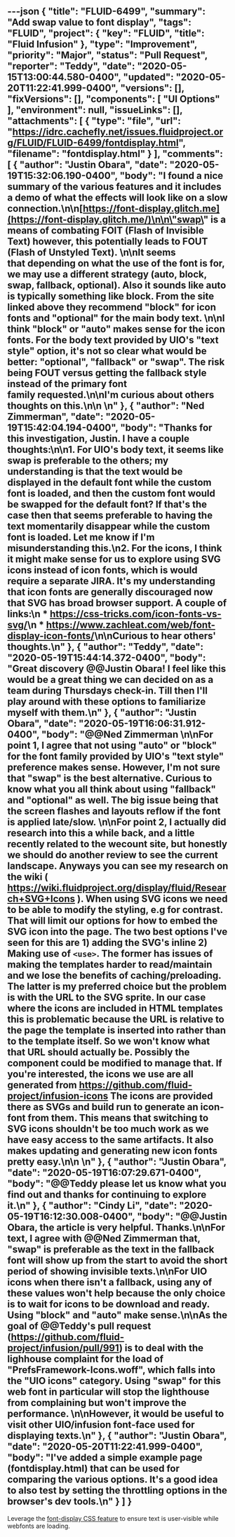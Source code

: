 ---json
{
  "title": "FLUID-6499",
  "summary": "Add swap value to font display",
  "tags": "FLUID",
  "project": {
    "key": "FLUID",
    "title": "Fluid Infusion"
  },
  "type": "Improvement",
  "priority": "Major",
  "status": "Pull Request",
  "reporter": "Teddy",
  "date": "2020-05-15T13:00:44.580-0400",
  "updated": "2020-05-20T11:22:41.999-0400",
  "versions": [],
  "fixVersions": [],
  "components": [
    "UI Options"
  ],
  "environment": null,
  "issueLinks": [],
  "attachments": [
    {
      "type": "file",
      "url": "https://idrc.cachefly.net/issues.fluidproject.org/FLUID/FLUID-6499/fontdisplay.html",
      "filename": "fontdisplay.html"
    }
  ],
  "comments": [
    {
      "author": "Justin Obara",
      "date": "2020-05-19T15:32:06.190-0400",
      "body": "I found a nice summary of the various features and it includes a demo of what the effects will look like on a slow connection.\n\n[https://font-display.glitch.me](https://font-display.glitch.me/)\n\n\"swap\" is a means of combating FOIT (Flash of Invisible Text) however, this potentially leads to FOUT (Flash of Unstyled Text). \n\nIt seems that depending on what the use of the font is for, we may use a different strategy (auto, block, swap, fallback, optional). Also it sounds like auto is typically something like block. From the site linked above they recommend \"block\" for icon fonts and \"optional\" for the main body text.&#x20;\n\nI think \"block\" or \"auto\" makes sense for the icon fonts. For the body text provided by UIO's \"text style\" option, it's not so clear what would be better: \"optional\", \"fallback\" or \"swap\". The risk being FOUT versus getting the fallback style instead of the primary font family requested.\n\nI'm curious about others thoughts on this.\n\n \n"
    },
    {
      "author": "Ned Zimmerman",
      "date": "2020-05-19T15:42:04.194-0400",
      "body": "Thanks for this investigation, Justin. I have a couple thoughts:\n\n1. For UIO's body text, it seems like swap is preferable to the others; my understanding is that the text would be displayed in the default font while the custom font is loaded, and then the custom font would be swapped for the default font? If that's the case then that seems preferable to having the text momentarily disappear while the custom font is loaded. Let me know if I'm misunderstanding this.\n2. For the icons, I think it might make sense for us to explore using SVG icons instead of icon fonts, which is would require a separate JIRA. It's my understanding that icon fonts are generally discouraged now that SVG has broad browser support. A couple of links:\n   * <https://css-tricks.com/icon-fonts-vs-svg/>\n   * <https://www.zachleat.com/web/font-display-icon-fonts/>\n\nCurious to hear others' thoughts.\n"
    },
    {
      "author": "Teddy",
      "date": "2020-05-19T15:44:14.372-0400",
      "body": "Great discovery @@Justin Obara! I feel like this would be a great thing we can decided on as a team during Thursdays check-in. Till then I'll play around with these options to familiarize myself with them.\n"
    },
    {
      "author": "Justin Obara",
      "date": "2020-05-19T16:06:31.912-0400",
      "body": "@@Ned Zimmerman \n\nFor point 1, I agree that not using \"auto\" or \"block\" for the font family provided by UIO's \"text style\" preference makes sense. However, I'm not sure that \"swap\" is the best alternative. Curious to know what you all think about using \"fallback\" and \"optional\" as well. The big issue being that the screen flashes and layouts reflow if the font is applied late/slow. \n\nFor point 2, I actually did research into this a while back, and a little recently related to the wecount site, but honestly we should do another review to see the current landscape. Anyways you can see my research on the wiki ( <https://wiki.fluidproject.org/display/fluid/Research+SVG+Icons> ). When using SVG icons we need to be able to modify the styling, e.g for contrast. That will limit our options for how to embed the SVG icon into the page. The two best options I've seen for this are 1) adding the SVG's inline 2) Making use of `<use>`. The former has issues of making the templates harder to read/maintain and we lose the benefits of caching/preloading. The latter is my preferred choice but the problem is with the URL to the SVG sprite. In our case where the icons are included in HTML templates this is problematic because the URL is relative to the page the template is inserted into rather than to the template itself. So we won't know what that URL should actually be. Possibly the component could be modified to manage that. If you're interested, the icons we use are all generated from <https://github.com/fluid-project/infusion-icons> The icons are provided there as SVGs and build run to generate an icon-font from them. This means that switching to SVG icons shouldn't be too much work as we have easy access to the same artifacts. It also makes updating and generating new icon fonts pretty easy.\n\n \n"
    },
    {
      "author": "Justin Obara",
      "date": "2020-05-19T16:07:29.671-0400",
      "body": "@@Teddy please let us know what you find out and thanks for continuing to explore it.\n"
    },
    {
      "author": "Cindy Li",
      "date": "2020-05-19T16:12:30.008-0400",
      "body": "@@Justin Obara, the article is very helpful. Thanks.\n\nFor text, I agree with @@Ned Zimmerman that, \"swap\" is preferable as the text in the fallback font will show up from the start to avoid the short period of showing invisible texts.\n\nFor UIO icons when there isn't a fallback, using any of these values won't help because the only choice is to wait for icons to be download and ready. Using \"block\" and \"auto\" make sense.\n\nAs the goal of @@Teddy's pull request (<https://github.com/fluid-project/infusion/pull/991>) is to deal with the lighhouse complaint for the load of \"PrefsFramework-Icons.woff\", which falls into the \"UIO icons\" category. Using \"swap\" for this web font in particular will stop the lighthouse from complaining but won't improve the performance.&#x20;\n\nHowever, it would be useful to visit other UIO/infusion font-face used for displaying texts.\n"
    },
    {
      "author": "Justin Obara",
      "date": "2020-05-20T11:22:41.999-0400",
      "body": "I've added a simple example page (fontdisplay.html) that can be used for comparing the various options. It's a good idea to also test by setting the throttling options in the browser's dev tools.\n"
    }
  ]
}
---
Leverage the [font-display CSS feature](https://web.dev/font-display/?utm_source=lighthouse\&utm_medium=devtools#how-to-avoid-showing-invisible-text) to ensure text is user-visible while webfonts are loading.

        